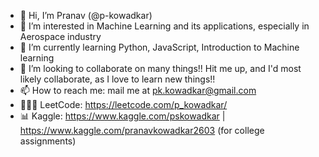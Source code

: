 - 👋 Hi, I’m Pranav (@p-kowadkar)
- 👀 I’m interested in Machine Learning and its applications, especially in Aerospace industry
- 🌱 I’m currently learning Python, JavaScript, Introduction to Machine learning
- 💞️ I’m looking to collaborate on many things!! Hit me up, and I'd most likely collaborate, as I love to learn new things!!
- 📫 How to reach me: mail me at pk.kowadkar@gmail.com
- 🧑🏽‍💻 LeetCode: https://leetcode.com/p_kowadkar/
- 📊 Kaggle: https://www.kaggle.com/pskowadkar  |  https://www.kaggle.com/pranavkowadkar2603 (for college assignments)

<!---
p-kowadkar/p-kowadkar is a ✨ special ✨ repository because its `README.md` (this file) appears on your GitHub profile.
You can click the Preview link to take a look at your changes.
--->
